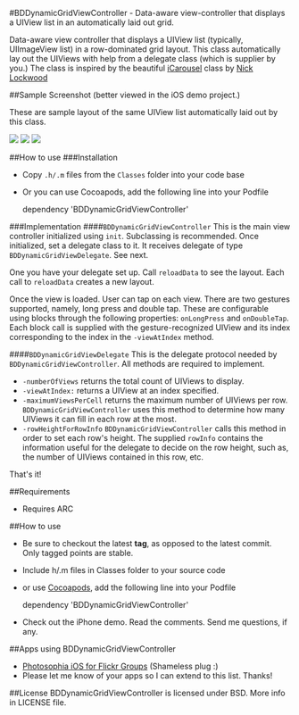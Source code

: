 #BDDynamicGridViewController - Data-aware view-controller that displays a UIView list in an automatically laid out grid.

Data-aware view controller that displays a UIView list (typically, UIImageView list) in a row-dominated grid layout. This class automatically lay out the UIViews with help from a delegate class (which is supplier by you.) The class is inspired by the beautiful [iCarousel](https://github.com/nicklockwood/iCarousel) class by [Nick Lockwood](https://github.com/nicklockwood)

##Sample Screenshot (better viewed in the iOS demo project.)

These are sample layout of the same UIView list automatically laid out by this class.

[![](https://github.com/norsez/BDDynamicGridViewController/raw/master/BDDynamicGridViewDemo/screencap1.png)](https://github.com/norsez/BDDynamicGridViewController/raw/master/BDDynamicGridViewDemo/screencap1.png) [![](https://github.com/norsez/BDDynamicGridViewController/raw/master/BDDynamicGridViewDemo/screencap2.png)](https://github.com/norsez/BDDynamicGridViewController/raw/master/BDDynamicGridViewDemo/screencap2.png) [![](https://github.com/norsez/BDDynamicGridViewController/raw/master/BDDynamicGridViewDemo/screencap3.png)](https://github.com/norsez/BDDynamicGridViewController/raw/master/BDDynamicGridViewDemo/screencap3.png)

##How to use
###Installation 
- Copy `.h/.m` files from the `Classes` folder into your code base
- Or you can use Cocoapods, add the following line into your Podfile

    dependency 'BDDynamicGridViewController'

###Implementation
####`BDDynamicGridViewController`
This is the main view controller initialized using `init`. Subclassing is recommended. Once initialized, set a delegate class to it. It receives delegate of type `BDDynamicGridViewDelegate`. See next. 

One you have your delegate set up. Call `reloadData` to see the layout. Each call to `reloadData` creates a new layout.

Once the view is loaded. User can tap on each view. There are two gestures supported, namely, long press and double tap. These are configurable using blocks through the following properties: `onLongPress` and `onDoubleTap`. Each block call is supplied with the gesture-recognized UIView and its index corresponding to the index in the `-viewAtIndex` method.


####`BDDynamicGridViewDelegate`
This is the delegate protocol needed by `BDDynamicGridViewController`. All methods are required to implement.

- `-numberOfViews` returns the total count of UIViews to display.
- `-viewAtIndex:` returns a UIView at an index specified.
- `-maximumViewsPerCell` returns the maximum number of UIViews per row. `BDDynamicGridViewController` uses this method to determine how many UIViews it can fill in each row at the most.
- `-rowHeightForRowInfo` `BDDynamicGridViewController` calls this method in order to set each row's height. The supplied `rowInfo` contains the information useful for the delegate to decide on the row height, such as, the number of UIViews contained in this row, etc.

That's it!

##Requirements
- Requires ARC


##How to use
- Be sure to checkout the latest __tag__, as opposed to the latest commit. Only tagged points are stable.
- Include h/.m files in Classes folder to your source code
- or use [Cocoapods](https://github.com/CocoaPods/CocoaPods/), add the following line into your Podfile

    dependency 'BDDynamicGridViewController'
    
- Check out the iPhone demo. Read the comments. Send me questions, if any.

##Apps using BDDynamicGridViewController

- [Photosophia iOS for Flickr Groups](http://www.google.com/url?sa=t&rct=j&q=photosophia%20app&source=web&cd=4&cad=rja&ved=0CDYQFjAD&url=http%3A%2F%2Fitunes.apple.com%2Fus%2Fapp%2Fphotosophia-for-flickr-groups%2Fid530161971%3Fmt%3D8&ei=2DA8UPDzEcLsrAed3YGwAQ&usg=AFQjCNEqFsfzipOIXDlFn1gzTmcioNsV2A&sig2=4J9p4wXIWYC-rGLzF5LXbg) (Shameless plug :)
- Please let me know of your apps so I can extend to this list. Thanks!

##License
BDDynamicGridViewController is licensed under BSD. More info in LICENSE file.